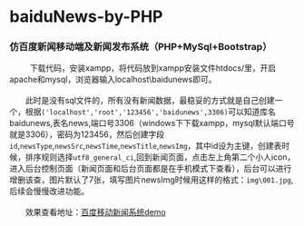 # baiduNews-by-PHP
### 仿百度新闻移动端及新闻发布系统（PHP+MySql+Bootstrap）    <br />
   
&emsp;&emsp;下载代码，安装xampp，将代码放到xampp安装文件htdocs/里，开启apache和mysql，浏览器输入localhost\baidunews即可。    <br />
<br />
&emsp;&emsp;此时是没有sql文件的，所有没有新闻数据，最稳妥的方式就是自己创建一个，根据`('localhost','root','123456','baidunews',3306)`可以知道库名baidunews,表名news,端口号3306（windows下下载xampp，mysql默认端口号就是3306），密码为123456，然后创建字段`id`,`newsType`,`newsSrc`,`newsTime`,`newsTitle`,`newsImg`，其中id设为主键，创建表时候，排序规则选择`utf8_general_ci`,回到新闻页面，点击左上角第二个小人icon，进入后台控制页面（新闻页面和后台页面都是在手机模式下查看），后台可以进行增删该查，图片默认了7张，填写图片newsImg时候用这样的格式：`img\001.jpg`,后续会慢慢改进功能。<br />
<br />
&emsp;&emsp;效果查看地址：[百度移动新闻系统demo](http://xiaohuapeng.com/baidunews/)
